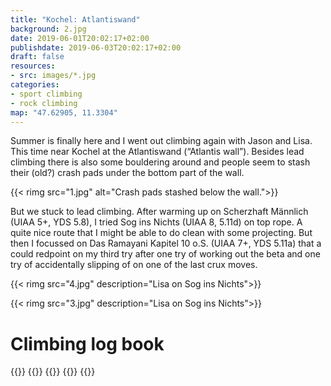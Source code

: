 ```yaml
---
title: "Kochel: Atlantiswand"
background: 2.jpg
date: 2019-06-01T20:02:17+02:00
publishdate: 2019-06-03T20:02:17+02:00
draft: false
resources:
- src: images/*.jpg
categories:
- sport climbing
- rock climbing
map: "47.62905, 11.3304"
---
```


Summer is finally here and I went out climbing again with Jason and Lisa. This
time near Kochel at the Atlantiswand (“Atlantis wall”). Besides lead climbing
there is also some bouldering around and people seem to stash their (old?) crash
pads under the bottom part of the wall.

<!--more-->
{{< rimg src="1.jpg" alt="Crash pads stashed below the wall.">}}

But we stuck to lead climbing. After warming up on Scherzhaft Männlich (UIAA 5+,
YDS 5.8), I tried Sog ins Nichts (UIAA 8, 5.11d) on top rope. A quite nice route
that I might be able to do clean with some projecting. But then I focussed on
Das Ramayani Kapitel 10 o.S. (UIAA 7+, YDS 5.11a) that a could redpoint on my
third try after one try of working out the beta and one try of accidentally
slipping of on one of the last crux moves.

{{< rimg src="4.jpg" description="Lisa on Sog ins Nichts">}}

{{< rimg src="3.jpg" description="Lisa on Sog ins Nichts">}}

# Climbing log book

{{<climbs>}}
{{<climb name="Scherzhaft Männlich" grade="UIAA 5+" style="flash">}}
{{<climb name="Sog ins Nichts" grade="UIAA 8" style="toprope-hangdog">}}
{{<climb name="Das Ramayani Kapitel" grade="UIAA 7+" style="redpoint">}}
{{</climbs>}}
